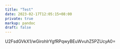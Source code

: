 ```yaml
---
title: "Test"
date: 2023-02-17T12:05:15+08:00
private: true
markup: pandoc
draft: false
---
```

U2FsdGVkX1/wGirohlrYgfRPqwyBEuWvuhZ5PZUcyA0=